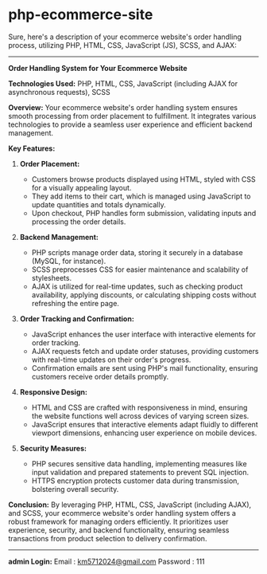 # php-ecommerce-site

Sure, here's a description of your ecommerce website's order handling process, utilizing PHP, HTML, CSS, JavaScript (JS), SCSS, and AJAX:

---

**Order Handling System for Your Ecommerce Website**

**Technologies Used:** PHP, HTML, CSS, JavaScript (including AJAX for asynchronous requests), SCSS

**Overview:**
Your ecommerce website's order handling system ensures smooth processing from order placement to fulfillment. It integrates various technologies to provide a seamless user experience and efficient backend management.

**Key Features:**

1. **Order Placement:**
   - Customers browse products displayed using HTML, styled with CSS for a visually appealing layout.
   - They add items to their cart, which is managed using JavaScript to update quantities and totals dynamically.
   - Upon checkout, PHP handles form submission, validating inputs and processing the order details.

2. **Backend Management:**
   - PHP scripts manage order data, storing it securely in a database (MySQL, for instance).
   - SCSS preprocesses CSS for easier maintenance and scalability of stylesheets.
   - AJAX is utilized for real-time updates, such as checking product availability, applying discounts, or calculating shipping costs without refreshing the entire page.

3. **Order Tracking and Confirmation:**
   - JavaScript enhances the user interface with interactive elements for order tracking.
   - AJAX requests fetch and update order statuses, providing customers with real-time updates on their order's progress.
   - Confirmation emails are sent using PHP's mail functionality, ensuring customers receive order details promptly.

4. **Responsive Design:**
   - HTML and CSS are crafted with responsiveness in mind, ensuring the website functions well across devices of varying screen sizes.
   - JavaScript ensures that interactive elements adapt fluidly to different viewport dimensions, enhancing user experience on mobile devices.

5. **Security Measures:**
   - PHP secures sensitive data handling, implementing measures like input validation and prepared statements to prevent SQL injection.
   - HTTPS encryption protects customer data during transmission, bolstering overall security.

**Conclusion:**
By leveraging PHP, HTML, CSS, JavaScript (including AJAX), and SCSS, your ecommerce website's order handling system offers a robust framework for managing orders efficiently. It prioritizes user experience, security, and backend functionality, ensuring seamless transactions from product selection to delivery confirmation.

---

**admin Login:**
Email : km5712024@gmail.com
Password : 111